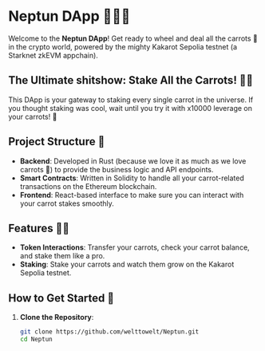 # Neptun DApp 🌊💧🥕

Welcome to the **Neptun DApp**! Get ready to wheel and deal all the carrots 🥕 in the crypto world, powered by the mighty Kakarot Sepolia testnet (a Starknet zkEVM appchain).

## The Ultimate shitshow: Stake All the Carrots! 🥕🚀

This DApp is your gateway to staking every single carrot in the universe. If you thought staking was cool, wait until you try it with x10000 leverage on your carrots! 🥕

## Project Structure 📂

- **Backend**: Developed in Rust (because we love it as much as we love carrots 🥕) to provide the business logic and API endpoints.
- **Smart Contracts**: Written in Solidity to handle all your carrot-related transactions on the Ethereum blockchain.
- **Frontend**: React-based interface to make sure you can interact with your carrot stakes smoothly.

## Features 🥕✨

- **Token Interactions**: Transfer your carrots, check your carrot balance, and stake them like a pro.
- **Staking**: Stake your carrots and watch them grow on the Kakarot Sepolia testnet.

## How to Get Started 🥕

1. **Clone the Repository**:
   ```bash
   git clone https://github.com/welttowelt/Neptun.git
   cd Neptun

